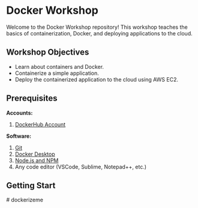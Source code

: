 
# Docker Workshop

Welcome to the Docker Workshop repository! This workshop teaches the basics of containerization, Docker, and deploying applications to the cloud.

## Workshop Objectives

- Learn about containers and Docker.
- Containerize a simple application.
- Deploy the containerized application to the cloud using AWS EC2.

## Prerequisites

**Accounts:**
1. [DockerHub Account](https://hub.docker.com/signup)

**Software:**
1. [Git](https://github.com/git-guides/install-git)
2. [Docker Desktop](https://www.docker.com/products/docker-desktop)
3. [Node.js and NPM](https://nodejs.org/en/download/package-manager)
4. Any code editor (VSCode, Sublime, Notepad++, etc.)

## Getting Start
<notion guide here># dockerizeme
